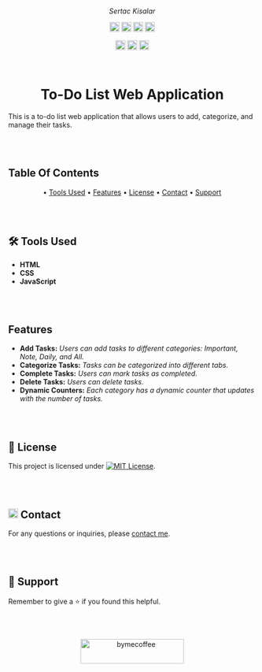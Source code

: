 
<!----------------------------------{ Title }------------------------------->
<br>
<div align = center>       
         
*Sertac Kisalar*

</div>

<!----------------------------------{ Logos }------------------------------->
<p align="center">
       <img alt="Github" 
       src="https://img.shields.io/badge/-E7D37F?style=social&logo=github&label=srt-c&color=538392&link=https%3A%2F%2Fgithub.com%2Fsrt-c" height="20"> 
       <img alt="CodePen"
       src="https://img.shields.io/badge/CodePen-1A2130?style=plastic&logo=codepen&link=https%3A%2F%2Fcodepen.io%2Fsrtcode" height="20">
       <img alt="Buy Me a Coffee" 
       src="https://img.shields.io/badge/Buy%20Me%20A%20Coffee-%23ffdd00?style=plastic&logo=buymeacoffee&logoColor=1A2130&link=https%3A%2F%2Fbuymeacoffee.com%2Fsrtcode" height="20">
       <img alt="Mail" 
        src="https://img.shields.io/badge/Send%20Mail-FDFFE2?style=plastic&logo=gmail&logoColor=EEEEEE&labelColor=EE4E4E&link=mailto%3Asertackisalar.me%40gmail.com" height="20">
</p>

<!----------------------------------{ Techs }------------------------------->
<p align="center">
       <img alt="HTML" src="https://img.shields.io/badge/HTML-%23E34F26?style=plastic&logo=html5&logoColor=%23fff" height="20">
       <img alt="CSS" src="https://img.shields.io/badge/CSS-%231572B6?style=plastic&logo=css3&logoColor=%23fff" height="20">
       <img alt="JS" src="https://img.shields.io/badge/JavaScript-%23323330?style=plastic&logo=javascript&logoColor=%23F7DF1E" height="20">
</p>


<br>

<!----------------------------------{ Project Title }------------------------------->

<div align = center>       
         
# To-Do List Web Application

</div>

This is a to-do list web application that allows users to add, categorize, and manage their tasks.


<br>
<br>

<!----------------------------------{ Contents }------------------------------->

## Table Of Contents

<p align="center">
•
  <a href="#toolsUsed">Tools Used</a> •
  <a href="#features">Features</a> •
  <a href="#license">License</a> •
  <a href="#contact">Contact</a> •
  <a href="#support">Support</a> 

</p>

<br>
<br>


## 🛠 Tools Used

- **HTML**
- **CSS**
- **JavaScript**

<br>
<br>


<!----------------------------------{ Features }------------------------------->

## Features

- **Add Tasks:** *Users can add tasks to different categories: Important, Note, Daily, and All.*
- **Categorize Tasks:** *Tasks can be categorized into different tabs.*
- **Complete Tasks:** *Users can mark tasks as completed.*
- **Delete Tasks:** *Users can delete tasks.*
- **Dynamic Counters:** *Each category has a dynamic counter that updates with the number of tasks.*


<br>
<br>
<!----------------------------------{ Tools }------------------------------->




<!----------------------------------{ License }------------------------------->
## 📝 License

This project is licensed under [![MIT License](https://img.shields.io/badge/License-MIT-green.svg)](https://github.com/srt-c/TodoList?tab=MIT-1-ov-file).


<br>
<br>

<!----------------------------------{ Contact }------------------------------->

##  <img src="https://camo.githubusercontent.com/870d765b5c096038f097185a0ffa08df4011c0491b8039f3a7d5eeebf4d82c7e/68747470733a2f2f6d656469612e67697068792e636f6d2f6d656469612f57556c706c634d704f43456d5447427442572f67697068792e676966" data-canonical-src="https://media.giphy.com/media/WUlplcMpOCEmTGBtBW/giphy.gif" style="max-width: 100%; display: inline-block;" data-target="animated-image.originalImage" height="20" width="20" > Contact

For any questions or inquiries, please [contact me](mailto:sertackisalar.me@gmail.com).

<br>
<br>

<!----------------------------------{ Support }------------------------------->
      
## 🤝 Support

Remember to give a ⭐ if you found this helpful.

<br>
<br>

<p align="center">
       <a href="https://www.buymeacoffee.com/srtcode"> 
       <img src="https://cdn.buymeacoffee.com/buttons/v2/default-yellow.png" height="50" width="210" alt="bymecoffee" /></a>
</p>
<br>
<br>




